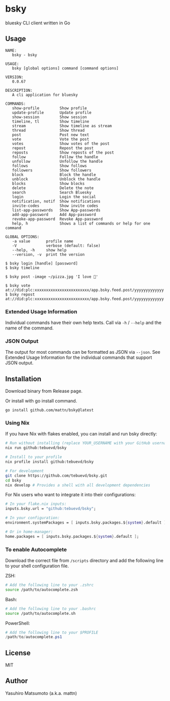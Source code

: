 # bsky

bluesky CLI client written in Go

## Usage

```
NAME:
   bsky - bsky

USAGE:
   bsky [global options] command [command options]

VERSION:
   0.0.67

DESCRIPTION:
   A cli application for bluesky

COMMANDS:
   show-profile         Show profile
   update-profile       Update profile
   show-session         Show session
   timeline, tl         Show timeline
   stream               Show timeline as stream
   thread               Show thread
   post                 Post new text
   vote                 Vote the post
   votes                Show votes of the post
   repost               Repost the post
   reposts              Show reposts of the post
   follow               Follow the handle
   unfollow             Unfollow the handle
   follows              Show follows
   followers            Show followers
   block                Block the handle
   unblock              Unblock the handle
   blocks               Show blocks
   delete               Delete the note
   search               Search Bluesky
   login                Login the social
   notification, notif  Show notifications
   invite-codes         Show invite codes
   list-app-passwords   Show App-passwords
   add-app-password     Add App-password
   revoke-app-password  Revoke App-password
   help, h              Shows a list of commands or help for one command

GLOBAL OPTIONS:
   -a value       profile name
   -V             verbose (default: false)
   --help, -h     show help
   --version, -v  print the version
```

```
$ bsky login [handle] [password]
$ bsky timeline
```

```
$ bsky post -image ~/pizza.jpg 'I love 🍕'
```

```
$ bsky vote at://did:plc:xxxxxxxxxxxxxxxxxxxxxxxx/app.bsky.feed.post/yyyyyyyyyyyyy
$ bsky repost at://did:plc:xxxxxxxxxxxxxxxxxxxxxxxx/app.bsky.feed.post/yyyyyyyyyyyyy
```

### Extended Usage Information

Individual commands have their own help texts. Call via `-h` / `--help` and the name of the command.

### JSON Output

The output for most commands can be formatted as JSON via `--json`. See Extended Usage Information for the individual commands that support JSON output.

## Installation

Download binary from Release page.

Or install with go install command.
```
go install github.com/mattn/bsky@latest
```

### Using Nix

If you have Nix with flakes enabled, you can install and run bsky directly:

```bash
# Run without installing (replace YOUR_USERNAME with your GitHub username)
nix run github:tebuevd/bsky

# Install to your profile
nix profile install github:tebuevd/bsky

# For development
git clone https://github.com/tebuevd/bsky.git
cd bsky
nix develop # Provides a shell with all development dependencies
```

For Nix users who want to integrate it into their configurations:

```nix
# In your flake.nix inputs:
inputs.bsky.url = "github:tebuevd/bsky";

# In your configuration:
environment.systemPackages = [ inputs.bsky.packages.${system}.default ];

# Or in home-manager:
home.packages = [ inputs.bsky.packages.${system}.default ];
```

### To enable Autocomplete

Download the correct file from `/scripts` directory and add the following line to your shell configuration file.

ZSH:
```sh
# Add the following line to your .zshrc
source /path/to/autocomplete.zsh
```

Bash:
```bash
# Add the following line to your .bashrc
source /path/to/autocomplete.sh
```

PowerShell:
```powershell
# Add the following line to your $PROFILE
/path/to/autocomplete.ps1
```

## License

MIT

## Author

Yasuhiro Matsumoto (a.k.a. mattn)
